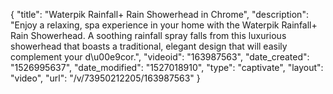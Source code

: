 {
    "title": "Waterpik Rainfall+ Rain Showerhead in Chrome",
    "description": "Enjoy a relaxing, spa experience in your home with the Waterpik Rainfall+ Rain Showerhead. A soothing rainfall spray falls from this luxurious showerhead that boasts a traditional, elegant design that will easily complement your d\u00e9cor.",
    "videoid": "163987563",
    "date_created": "1526995637",
    "date_modified": "1527018910",
    "type": "captivate",
    "layout": "video",
    "url": "\/v\/73950212205\/163987563"
}
